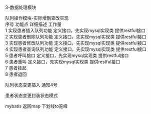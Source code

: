3-数据处理模块

队列操作模块-实际增删查改实现											
序号	功能点	详细描述	工作量								
1	实现患者插入队列功能	定义接口，先实现mysql实现类 提供restful接口									
2	实现患者删除队列功能	定义接口，先实现mysql实现类 提供restful接口									
3	实现患者修改队列功能	定义接口，先实现mysql实现类 提供restful接口									
4	实现患者查询队列功能	定义接口，先实现mysql实现类 提供restful接口									
5	患者呼叫接口	定义接口，先实现mysql实现类 提供restful接口									
6	患者重叫	定义接口，先实现mysql实现类 提供restful接口									
7	患者挂起										
8	患者退回										

队列状态变更插入 通知4号  

患者状态变更封装状态模式



mybatis 返回map  下划线to驼峰
